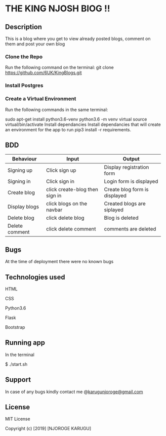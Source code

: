 # THE KING NJOSH BlOG !! #####


##  Description

This is a blog where you get to view already posted blogs, comment on them and post your own blog


### Clone the Repo

Run the following command on the terminal: git clone https://github.com/6UK/KingBlogs.git 

### Install Postgres

### Create a Virtual Environment

Run the following commands in the same terminal:

sudo apt-get install python3.6-venv
python3.6 -m venv virtual
source virtual/bin/activate
Install dependancies
Install dependancies that will create an environment for the app to run pip3 install -r requirements.


## BDD

| Behaviour | Input  | Output |
| -- |-- |--|
|Signing up| Click sign up| Display registration form|
|Signing in|Click sign in |Login form is displayed|
|Create blog|click create-blog then sign in|Create blog form is displayed|
|Display blogs|click blogs on the navbar|Created blogs are siplayed|
|Delete blog|click delete blog|Blog is deleted|
|Delete comment |click delete comment|comments are deleted|


## Bugs

At the time of deployment there were no known bugs

## Technologies used

HTML

CSS

Python3.6

Flask

Bootstrap


## Running app

In the terminal

$ ./start.sh

## Support

In case of any bugs kindly contact me @karugunjoroge@gmail.com

## License


MIT License

Copyright (c) [2019] [NJOROGE KARUGU]

